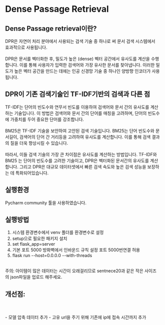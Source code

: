 # Dense Passage Retrieval

## Dense Passage retrieval이란?
DPR은 자연어 처리 분야에서 사용되는 검색 기술 중 하나로 써 문서 검색 시스템에서 효과적으로 사용됩니다.
<br>
<br>
DPR은 문서를 벡터화한 후, 밀도가 높은 (dense) 벡터 공간에서 유사도를 계산을 수행합니다. 이를 통해 사용자가 입력한 검색어와 가장 유사한 문서를 찾아냅니다. 이러한 밀도가 높은 벡터 공간을 만드는 데에는 인공 신경망 기술 중 하나인 양방향 인코더가 사용됩니다.

## DPR이 기존 검색기술인 TF-IDF기반의 검색과 다른 점 
TF-IDF는 단어의 빈도수와 연무서 빈도를 이용하여 검색어와 문서 간의 유사도를 계산하는 기술입니다. 이 방법은 검색어와 문서 간의 단어를 매칭을 고려하며, 단어의 빈도수에 가중치를 두어 중요한 단어를 강조합니다.
<br>
<br>
BM25은 TF-IDF 기술을 보안하여 고안된 검색 기술입니다. BM25는 단어 빈도수와 문서길이, 검색어의 단어 간 거리등을 고려하여 유사도를 계산합니다. 이를 통해 검색 결과의 질을 더욱 향상시킬 수 있습니다.
<br>
<br>
따라서, 이들 검색 기술의 가장 큰 차이점은 유사도를 계산하는 방법입니다. TF-IDF와 BM25 는 단어의 빈도수를 고려한 기술이고, DPR은 벡터화된 문서간의 유사도를 계산합니다. 그리고 DPR은 대규모 데이터셋에서 빠른 검색 속도와 높은 검색 성능을 보장하는 데 특화되어있습니다.

## 실행환경
Pycharm community 툴을 사용하였습니다.

## 실행방법
1. 시스템 환경변수에서 venv 폴더를 환경변수로 설정
2. setup으로 필요한 패키지 설치
3. set flask_app=server
4. 기본 포트 5000 방화벽에서 인바운드 규칙 설정 포트 5000번연결 허용
5. flask run --host=0.0.0.0 --with-threads
<br>
주의: 아이템이 많은 데이터는 시간이 오래걸리므로 sentnece20과 같은 작은 사이즈의 json파일을 업로드 해주세요.

## 개선점:

<br>
<br>
- 모델 압축 데이터 추가
- 고유 url을 주기 위해 기존에 ip에 접속 시간까지 추가
